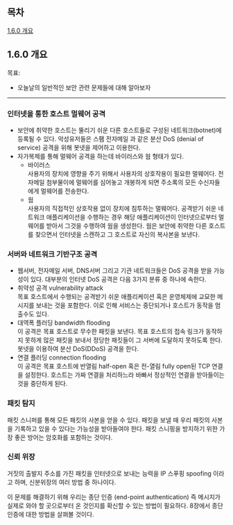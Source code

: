 ## 목차

[1.6.0 개요](#160-개요)</br>

## 1.6.0 개요

목표:

- 오늘날의 일반적인 보안 관련 문제들에 대해 알아보자

---

### 인터넷을 통한 호스트 멀웨어 공격

- 보안에 취약한 호스트는 뚤리기 쉬운 다른 호스트들로 구성된 네트워크(botnet)에 등록될 수 있다. 악성유저들은 스팸 전자메일 과 같은 분산 DoS (denial of service) 공격을 위해 봇넷을 제어하고 이용한다.
- 자가복제를 통해 멀웨어 공격을 하는데 바이러스와 웜 형태가 있다.
  - 바이러스 <br> 사용자의 장치에 영향을 주기 위해서 사용자의 상호작용이 필요한 멀웨어다. 전자메일 첨부물이에 멀웨어를 심어놓고 개봉하게 되면 주소록의 모든 수신자들에게 멀웨어를 전송한다.
  - 웜 <br> 사용자의 직접적인 상호작용 없이 장치에 침투하는 멀웨어다. 공격받기 쉬운 네트워크 애플리케이션을 수행하는 경우 해당 애플리케이션이 인터넷으로부터 멀웨어를 받아서 그것을 수행하여 웜을 생성한다. 웜은 보안에 취약한 다른 호스트를 찾으면서 인터넷을 스캔하고 그 호스트로 자신의 복사본을 보낸다.

### 서버와 네트워크 기반구조 공격

- 웹서버, 전자메일 서버, DNS서버 그리고 기관 네트워크들은 DoS 공격을 받을 가능성이 있다. 대부분의 인터넷 DoS 공격은 다음 3가지 분류 중 하나에 속한다.
- 취약성 공격 vulnerability attack<br> 목표 호스트에서 수행되는 공격받기 쉬운 애플리케이션 혹은 운영체제에 교묘한 메시지를 보내는 것을 포함한다. 이로 인해 서비스는 중단되거나 호스트가 동작을 멈출수도 있다.
- 대역폭 플러딩 bandwidth flooding<br> 이 공격은 목표 호스트로 무수한 패킷을 보낸다. 목표 호스트의 접속 링크가 동작하지 못하게 많은 패킷을 보내서 정당한 패킷들이 그 서버에 도달하지 못하도록 한다. 봇넷을 이용하여 분산 DoS(DDoS) 공격을 한다.
- 연결 플러딩 connection flooding<br> 이 공격은 목표 호스트에 반열림 half-open 혹은 전-열림 fully open된 TCP 연결을 설정한다. 호스트는 가짜 연결을 처리하느라 바빠서 정상적인 연결을 받아들이는 것을 중단하게 된다.

### 패킷 탐지

패킷 스니퍼를 통해 모든 패킷의 사본을 얻을 수 있다. 패킷을 보낼 때 우리 패킷의 사본을 기록하고 있을 수 있다는 가능성을 받아들여야 한다. 패킷 스니핑을 방지하기 위한 가장 좋은 방어는 암호화를 포함하는 것이다.

### 신뢰 위장

거짓의 출발지 주소를 가진 패킷을 인터넷으로 보내는 능력을 IP 스푸핑 spoofing 이라고 하며, 신분위장의 여러 방법 중 하나이다.

이 문제를 해결하기 위해 우리는 종단 인증 (end-point authentication) 즉 메시지가 실제로 와야 할 곳으로부터 온 것인지를 확신할 수 있는 방법이 필요하다. 8장에서 종단 인증에 대한 방법을 살펴볼 것이다.
